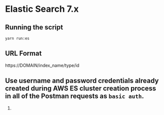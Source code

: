 # Elastic Search 7.x

## Running the script

    yarn run:es

## URL Format
https://DOMAIN/index_name/type/id

## Use username and password credentials already created during AWS ES cluster creation process in all of the Postman requests as `basic auth`.

1. 
